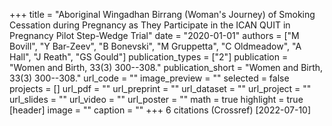 +++
title = "Aboriginal Wingadhan Birrang (Woman's Journey) of Smoking Cessation during Pregnancy as They Participate in the ICAN QUIT in Pregnancy Pilot Step-Wedge Trial"
date = "2020-01-01"
authors = ["M Bovill", "Y Bar-Zeev", "B Bonevski", "M Gruppetta", "C Oldmeadow", "A Hall", "J Reath", "GS Gould"]
publication_types = ["2"]
publication = "Women and Birth, 33(3) 300--308."
publication_short = "Women and Birth, 33(3) 300--308."
url_code = ""
image_preview = ""
selected = false
projects = []
url_pdf = ""
url_preprint = ""
url_dataset = ""
url_project = ""
url_slides = ""
url_video = ""
url_poster = ""
math = true
highlight = true
[header]
image = ""
caption = ""
+++
6 citations (Crossref) [2022-07-10]
